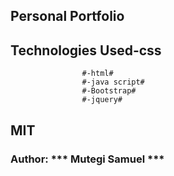 ## Personal Portfolio


## Technologies Used-css
                    #-html#
                    #-java script#
                    #-Bootstrap#
                    #-jquery#



## MIT


### Author: *** Mutegi Samuel ***
